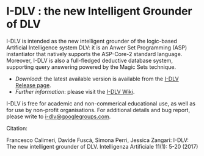 # I-DLV : the new Intelligent Grounder of DLV

I-DLV is intended as the new intelligent grounder of the logic-based Artificial Intelligence system DLV: it is an Anwer Set Programming (ASP) instantiator that natively supports the ASP-Core-2 standard language. Moreover, I-DLV is also a full-fledged deductive database system, supporting query answering powered by the Magic Sets technique.
 * _Download_: the latest available version is available from the [I-DLV Release page](https://github.com/DeMaCS-UNICAL/I-DLV/releases).
 * _Further information_: please visit the [I-DLV Wiki](https://github.com/DeMaCS-UNICAL/I-DLV/wiki).
 
I-DLV is free for academic and non-commerical educational use, as well as for use by non-profit organisations. 
For additional details and bug report, please write to i-dlv@googlegroups.com. 

Citation:

Francesco Calimeri, Davide Fuscà, Simona Perri, Jessica Zangari: I-DLV: The new intelligent grounder of DLV. Intelligenza Artificiale 11(1): 5-20 (2017)

